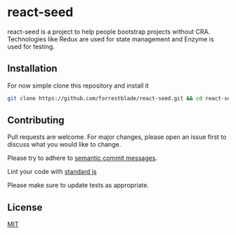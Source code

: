 # react-seed

react-seed is a project to help people bootstrap projects without CRA.  Technologies like Redux are used for state management and Enzyme is used for testing.

## Installation

For now simple clone this repository and install it

```bash
git clone https://github.com/forrestblade/react-seed.git && cd react-seed && npm i && npm start
```


## Contributing
Pull requests are welcome. For major changes, please open an issue first to discuss what you would like to change.

Please try to adhere to [semantic commit messages](https://seesparkbox.com/foundry/semantic_commit_messages).

Lint your code with [standard js](https://seesparkbox.com/foundry/semantic_commit_messages)

Please make sure to update tests as appropriate.

## License
[MIT](https://choosealicense.com/licenses/mit/)